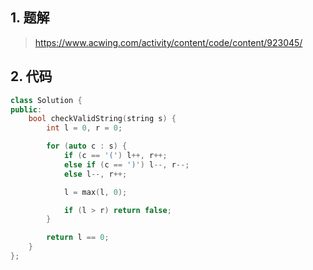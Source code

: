## 1. 题解
> https://www.acwing.com/activity/content/code/content/923045/

## 2. 代码
```c++
class Solution {
public:
    bool checkValidString(string s) {
        int l = 0, r = 0;

        for (auto c : s) {
            if (c == '(') l++, r++;
            else if (c == ')') l--, r--;
            else l--, r++;

            l = max(l, 0);

            if (l > r) return false;
        }

        return l == 0;
    }
};
```